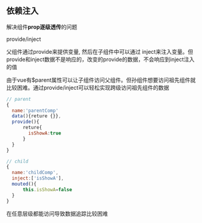 ## 依赖注入

解决组件**prop逐级透传**的问题

provide/inject

父组件通过provide来提供变量, 然后在子组件中可以通过 inject来注入变量。但provide和inject数据不是响应的，改变的provide的数据，不会响应到inject注入的值

由于vue有$parent属性可以让子组件访问父组件。但孙组件想要访问祖先组件就比较困难。通过provide/inject可以轻松实现跨级访问祖先组件的数据


```javascript
// parent
{
  name:'parentComp'
  data(){reture {}},
  provide(){
      reture{
        isShowA:true  
      }
  }
}

// child
{
  name:'childComp',
  inject:['isShowA'],
  mouted(){
      this.isShowA=false
  }
}
```

在任意层级都能访问导致数据追踪比较困难


